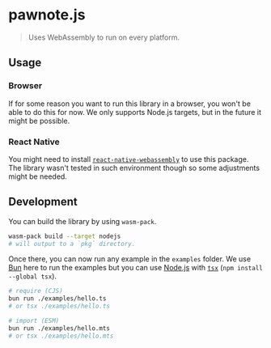 # pawnote.js

> Uses WebAssembly to run on every platform.

## Usage

### Browser

If for some reason you want to run this library in a browser, you won't be able to do this for now.
We only supports Node.js targets, but in the future it might be possible.

### React Native

You might need to install [`react-native-webassembly`](https://github.com/cawfree/react-native-webassembly) to use this package. The library wasn't tested in such environment though so some adjustments might be needed.

## Development

You can build the library by using `wasm-pack`.

```bash
wasm-pack build --target nodejs
# will output to a `pkg` directory.
```

Once there, you can now run any example in the `examples` folder.
We use [Bun](https://bun.sh/) here to run the examples but you can use [Node.js](https://nodejs.org/) with [`tsx`](https://www.npmjs.com/package/tsx) (`npm install --global tsx`).

```bash
# require (CJS)
bun run ./examples/hello.ts
# or tsx ./examples/hello.ts

# import (ESM)
bun run ./examples/hello.mts
# or tsx ./examples/hello.mts
```
